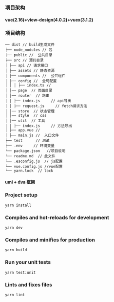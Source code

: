###  项目架构
#### vue(2.16)+view-design(4.0.2)+vuex(3.1.2)
###  项目结构
```
── dist // build生成文件 
├── node_modules // 包 
├── public //  公共目录
├── src // 源码目录 
│ ├── api // 请求接口 
│ ├── assets // 静态资源 
│ ├── components //  公共组件
│ ├── config //  全局配置
│ │ │ ├── index.ts // 
│ │── page  // 页面目录
│ │── router  // 路由
│ │ ├── index.js     // api导出
│ │ ├── request.js     // fetch请求方法
│ │── store  // 状态管理
│ │── style  // css
│ │── util  // 工具
│ │ ├── index.js     // 方法导出
│ ├── app.vue //  
│ ├── main.js //  入口文件
├── test      // 测试
├── .env     // 环境变量
└── package.json   //项目说明
└── readme.md  // 此文件
└── .esconfig.js  // js配置
└── vue.config.js //vue配置
└── yarn.lock  // lock

```
####  umi + dva 框架

### Project setup
```
yarn install
```

### Compiles and hot-reloads for development
```
yarn dev
```

### Compiles and minifies for production
```
yarn build
```

### Run your unit tests
```
yarn test:unit
```

### Lints and fixes files
```
yarn lint
```

